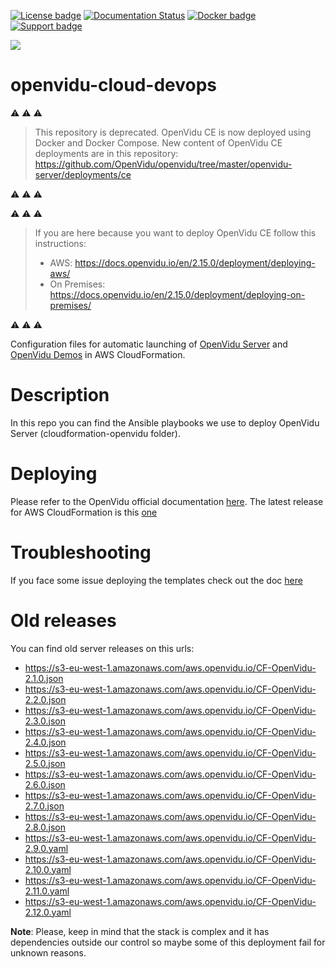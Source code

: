 [![License badge](https://img.shields.io/badge/license-Apache2-orange.svg)](http://www.apache.org/licenses/LICENSE-2.0)
[![Documentation Status](https://readthedocs.org/projects/openviduio-docs/badge/?version=stable)](https://docs.openvidu.io/en/stable/?badge=stable)
[![Docker badge](https://img.shields.io/docker/pulls/fiware/orion.svg)](https://hub.docker.com/r/openvidu/classroom-demo/)
[![Support badge](https://img.shields.io/badge/support-sof-yellowgreen.svg)](https://groups.google.com/forum/#!forum/openvidu)

[![][OpenViduLogo]](http://openvidu.io)

openvidu-cloud-devops
===

:warning: :warning: :warning:

> This repository is deprecated. OpenVidu CE is now deployed using Docker and Docker Compose. New content of OpenVidu CE deployments
> are in this repository: https://github.com/OpenVidu/openvidu/tree/master/openvidu-server/deployments/ce

:warning: :warning: :warning:

:warning: :warning: :warning:

> If you are here because you want to deploy OpenVidu CE follow this instructions:
> - AWS: https://docs.openvidu.io/en/2.15.0/deployment/deploying-aws/
> - On Premises: https://docs.openvidu.io/en/2.15.0/deployment/deploying-on-premises/

:warning: :warning: :warning:

Configuration files for automatic launching of [OpenVidu Server](http://docs.openvidu.io/en/stable/deployment/deploying-aws/) and [OpenVidu Demos](http://docs.openvidu.io/en/stable/deployment/deploying-demos-aws/) in AWS CloudFormation.

[OpenViduLogo]: https://secure.gravatar.com/avatar/5daba1d43042f2e4e85849733c8e5702?s=120

# Description

In this repo you can find the Ansible playbooks we use to deploy OpenVidu Server (cloudformation-openvidu folder).

# Deploying

Please refer to the OpenVidu official documentation [here](https://docs.openvidu.io/en/stable/deployment/deploying-aws/). The latest release for AWS CloudFormation is this [one](https://s3-eu-west-1.amazonaws.com/aws.openvidu.io/CF-OpenVidu-latest.yaml)

# Troubleshooting

If you face some issue deploying the templates check out the doc [here](https://github.com/OpenVidu/openvidu-cloud-devops/blob/master/docs/AWS_Deploy_Troubleshooting.md)

# Old releases

You can find old server releases on this urls:

- https://s3-eu-west-1.amazonaws.com/aws.openvidu.io/CF-OpenVidu-2.1.0.json
- https://s3-eu-west-1.amazonaws.com/aws.openvidu.io/CF-OpenVidu-2.2.0.json
- https://s3-eu-west-1.amazonaws.com/aws.openvidu.io/CF-OpenVidu-2.3.0.json
- https://s3-eu-west-1.amazonaws.com/aws.openvidu.io/CF-OpenVidu-2.4.0.json
- https://s3-eu-west-1.amazonaws.com/aws.openvidu.io/CF-OpenVidu-2.5.0.json
- https://s3-eu-west-1.amazonaws.com/aws.openvidu.io/CF-OpenVidu-2.6.0.json
- https://s3-eu-west-1.amazonaws.com/aws.openvidu.io/CF-OpenVidu-2.7.0.json
- https://s3-eu-west-1.amazonaws.com/aws.openvidu.io/CF-OpenVidu-2.8.0.json
- https://s3-eu-west-1.amazonaws.com/aws.openvidu.io/CF-OpenVidu-2.9.0.yaml
- https://s3-eu-west-1.amazonaws.com/aws.openvidu.io/CF-OpenVidu-2.10.0.yaml
- https://s3-eu-west-1.amazonaws.com/aws.openvidu.io/CF-OpenVidu-2.11.0.yaml
- https://s3-eu-west-1.amazonaws.com/aws.openvidu.io/CF-OpenVidu-2.12.0.yaml


**Note**: Please, keep in mind that the stack is complex and it has dependencies outside our control so maybe some of this deployment fail for unknown reasons.
